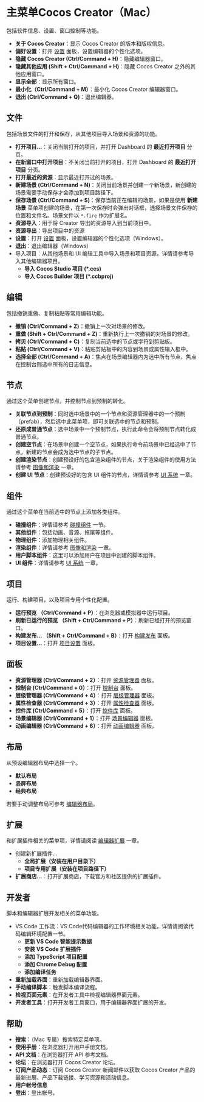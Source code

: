 

# 主菜单Cocos Creator（Mac）

包括软件信息、设置、窗口控制等功能。

- **关于 Cocos Creator**：显示 Cocos Creator 的版本和版权信息。
- **偏好设置**：打开 [设置](https://docs.cocos.com/creator/manual/zh/getting-started/basics/editor-panels/preferences.html) 面板，设置编辑器的个性化选项。
- **隐藏 Cocos Creator (Ctrl/Command + H)**：隐藏编辑器窗口。
- **隐藏其他应用 (Shift + Ctrl/Command + H)**：隐藏 Cocos Creator 之外的其他应用窗口。
- **显示全部**：显示所有窗口。
- **最小化（Ctrl/Command + M）**：最小化 Cocos Creator 编辑器窗口。
- **退出 (Ctrl/Command + Q)**：退出编辑器。



## 文件

包括场景文件的打开和保存，从其他项目导入场景和资源的功能。

- **打开项目...**：关闭当前打开的项目，并打开 Dashboard 的 **最近打开项目** 分页。
- **在新窗口中打开项目**：不关闭当前打开的项目，打开 Dashboard 的 **最近打开项目** 分页。
- **打开最近的资源**：显示最近打开过的场景。
- **新建场景 (Ctrl/Command + N)**：关闭当前场景并创建一个新场景，新创建的场景需要手动保存才会添加到项目路径下。
- **保存场景 (Ctrl/Command + S)**：保存当前正在编辑的场景，如果是使用 **新建场景** 菜单项创建的场景，在第一次保存时会弹出对话框，选择场景文件保存的位置和文件名。场景文件以 `*.fire` 作为扩展名。
- **资源导入**：用于将 Creator 导出的资源导入到当前项目中。
- **资源导出**：导出项目中的资源
- **设置**：打开 [设置](https://docs.cocos.com/creator/manual/zh/getting-started/basics/editor-panels/preferences.html) 面板，设置编辑器的个性化选项（Windows）。
- **退出**：退出编辑器（Windows）
- 导入项目：从其他场景和 UI 编辑工具中导入场景和项目资源，详情请参考导入其他编辑器项目。
  - **导入 Cocos Studio 项目 (\*.ccs)**
  - **导入 Cocos Builder 项目 (\*.ccbproj)**



## 编辑

包括撤销重做、复制粘贴等常用编辑功能。

- **撤销 (Ctrl/Command + Z)**：撤销上一次对场景的修改。
- **重做 (Shift + Ctrl/Command + Z)**：重新执行上一次撤销的对场景的修改。
- **拷贝 (Ctrl/Command + C)**：复制当前选中的节点或字符到剪贴板。
- **粘贴 (Ctrl/Command + V)**：粘贴剪贴板中的内容到场景或属性输入框中。
- **选择全部 (Ctrl/Command + A)**：焦点在场景编辑器内为选中所有节点，焦点在控制台则选中所有的日志信息。



## 节点

通过这个菜单创建节点，并控制节点到预制的转化。

- **关联节点到预制**：同时选中场景中的一个节点和资源管理器中的一个预制（prefab），然后选中此菜单项，即可关联选中的节点和预制。
- **还原成普通节点**：选中场景中一个预制节点，执行此命令会将预制节点转化成普通节点。
- **创建空节点**：在场景中创建一个空节点，如果执行命令前场景中已经选中了节点，新建的节点会成为选中节点的子节点。
- **创建渲染节点**：创建预设好的包含渲染组件的节点，关于渲染组件的使用方法请参考 [图像和渲染](https://docs.cocos.com/creator/manual/zh/render/) 一章。
- **创建 UI 节点**：创建预设好的包含 UI 组件的节点，详情请参考 [UI 系统](https://docs.cocos.com/creator/manual/zh/ui/) 一章。



## 组件

通过这个菜单在当前选中的节点上添加各类组件。

- **碰撞组件**：详情请参考 [碰撞组件](https://docs.cocos.com/creator/manual/zh/physics/collision/edit-collider-component.html) 一节。
- **其他组件**：包括动画、音源、拖尾等组件。
- **物理组件**：添加物理相关组件。
- **渲染组件**：详情请参考 [图像和渲染](https://docs.cocos.com/creator/manual/zh/render/) 一章。
- **用户脚本组件**：这里可以添加用户在项目中创建的脚本组件。
- **UI 组件**：详情请参考 [UI 系统](https://docs.cocos.com/creator/manual/zh/ui/) 一章。



## 项目

运行、构建项目，以及项目专用个性化配置。

- **运行预览 （Ctrl/Command + P）**：在浏览器或模拟器中运行项目。
- **刷新已运行的预览 （Shift + Ctrl/Command + P）**：刷新已经打开的预览窗口。
- **构建发布... （Shift + Ctrl/Command + B）**：打开 [构建发布](https://docs.cocos.com/creator/manual/zh/publish/) 面板。
- **项目设置...**：打开 [项目设置](https://docs.cocos.com/creator/manual/zh/getting-started/basics/editor-panels/project-settings.html) 面板。



## 面板

- **资源管理器 (Ctrl/Command + 2）**：打开 [资源管理器](https://docs.cocos.com/creator/manual/zh/getting-started/basics/editor-panels/assets.html) 面板。
- **控制台 (Ctrl/Command + 0）**：打开 [控制台](https://docs.cocos.com/creator/manual/zh/getting-started/basics/editor-panels/console.html) 面板。
- **层级管理器 (Ctrl/Command + 4）**：打开 [层级管理器](https://docs.cocos.com/creator/manual/zh/getting-started/basics/editor-panels/node-tree.html) 面板。
- **属性检查器 (Ctrl/Command + 3）**：打开 [属性检查器](https://docs.cocos.com/creator/manual/zh/getting-started/basics/editor-panels/properties.html) 面板。
- **控件库 (Ctrl/Command + 5）**：打开 [控件库](https://docs.cocos.com/creator/manual/zh/getting-started/basics/editor-panels/node-library.html) 面板。
- **场景编辑器 (Ctrl/Command + 1）**：打开 [场景编辑器](https://docs.cocos.com/creator/manual/zh/getting-started/basics/editor-panels/scene.html) 面板。
- **动画编辑器 (Ctrl/Command + 6）**：打开 [动画编辑器](https://docs.cocos.com/creator/manual/zh/animation/animation.html) 面板。



## 布局

从预设编辑器布局中选择一个。

- **默认布局**
- **竖屏布局**
- **经典布局**

若要手动调整布局可参考 [编辑器布局](https://docs.cocos.com/creator/manual/zh/getting-started/basics/layout.html)。



## 扩展

和扩展插件相关的菜单项，详情请阅读 [编辑器扩展](https://docs.cocos.com/creator/manual/zh/extension/) 一章。

- 创建新扩展插件...
  - **全局扩展（安装在用户目录下）**
  - **项目专用扩展（安装在项目路径下）**
- **扩展商店...**：打开扩展商店，下载官方和社区提供的扩展插件。



## 开发者

脚本和编辑器扩展开发相关的菜单功能。

- VS Code 工作流：VS Code代码编辑器的工作环境相关功能，详情请阅读代码编辑环境配置一节。
  - **更新 VS Code 智能提示数据**
  - **安装 VS Code 扩展插件**
  - **添加 TypeScript 项目配置**
  - **添加 Chrome Debug 配置**
  - **添加编译任务**
- **重新加载界面**：重新加载编辑器界面。
- **手动编译脚本**：触发脚本编译流程。
- **检视页面元素**：在开发者工具中检视编辑器界面元素。
- **开发者工具**：打开开发者工具窗口，用于编辑器界面扩展的开发。



## 帮助

- **搜索**：（Mac 专属）搜索特定菜单项。
- **使用手册**：在浏览器打开用户手册文档。
- **API 文档**：在浏览器打开 API 参考文档。
- **论坛**：在浏览器打开 Cocos Creator 论坛。
- **订阅产品动态**：订阅 Cocos Creator 新闻邮件以获取 Cocos Creator 产品的最新进展、产品下载链接、学习资源和活动信息。
- **用户帐号信息**
- **登出**：登出帐号。